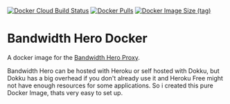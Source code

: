 [![Docker Cloud Build Status](https://img.shields.io/docker/cloud/build/tessypowder/bandwidth-hero?style=flat-square)](https://hub.docker.com/repository/docker/tessypowder/bandwidth-hero)
[![Docker Pulls](https://img.shields.io/docker/pulls/tessypowder/bandwidth-hero?style=flat-square)](https://hub.docker.com/repository/docker/tessypowder/bandwidth-hero)
[![Docker Image Size (tag)](https://img.shields.io/docker/image-size/tessypowder/bandwidth-hero/latest?style=flat-square)](https://hub.docker.com/repository/docker/tessypowder/bandwidth-hero)

# Bandwidth Hero Docker
A docker image for the [Bandwidth Hero Proxy](https://github.com/ayastreb/bandwidth-hero-proxy).

Bandwidth Hero can be hosted with Heroku or self hosted with Dokku, but Dokku has a big overhead if you don't already use it and Heroku Free might not have enough resources for some applications. So i created this pure Docker Image, thats very easy to set up.
